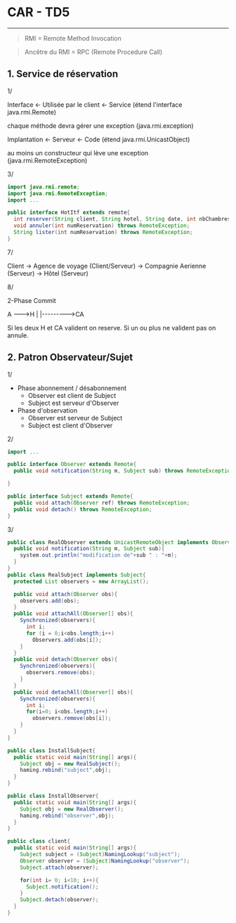# CAR - TD5
---
> RMI = Remote Method Invocation

> Ancêtre du RMI = RPC (Remote Procedure Call)

## 1. Service de réservation

1/

Interface <- Utilisée par le client <- Service (étend l'interface java.rmi.Remote)

chaque méthode devra gérer une exception (java.rmi.exception)

Implantation <- Serveur <- Code (étend java.rmi.UnicastObject)

au moins un constructeur qui lève une exception (java.rmi.RemoteException)

3/

```java
import java.rmi.remote;
import java.rmi.RemoteException;
import ...

public interface HotItf extends remote{
  int reserver(String client, String hotel, String date, int nbChambres)
  void annuler(int numReservation) throws RemoteException;
  String lister(int numReservation) throws RemoteException;
}
```


7/

Client -> 
Agence de voyage (Client/Serveur)
  -> Compagnie Aerienne (Serveur)
  -> Hôtel (Serveur)


8/

2-Phase Commit

A --->H
|
|--------->CA

Si les deux H et CA valident on reserve. Si un ou plus ne valident pas on annule.

## 2. Patron Observateur/Sujet

1/

 - Phase abonnement / désabonnement
   + Observer est client de Subject
   + Subject est serveur d'Observer
 - Phase d'observation
   + Observer est serveur de Subject
   + Subject est client d'Observer

2/

```java
import ...

public interface Observer extends Remote{
  public void notification(String m, Subject sub) throws RemoteException;

}

public interface Subject extends Remote{
  public void attach(Observer ref) throws RemoteException;
  public void detach() throws RemoteException;
}
```

3/

```java
public class RealObserver extends UnicastRemoteObject implements Observer{
  public void notification(String m, Subject sub){
    system.out.println("modification de"+sub " : "+m);
  }
}
public class RealSubject implements Subject{
  protected List observers = new ArrayList();

  public void attach(Observer obs){
    observers.add(obs);
  }
  public void attachAll(Observer[] obs){
    Synchronized(observers){
      int i;
      for (i = 0;i<obs.length;i++)
        Observers.add(obs[i]);
    }
  }
  public void detach(Observer obs){
    Synchronized(observers){
      observers.remove(obs);
    }
  }
  public void detachAll(Observer[] obs){
    Synchronized(observers){
      int i;
      for(i=0; i<obs.length;i++)
        observers.remove(obs[i]);
    }
  }
}
```


```java
public class InstallSubject{
  public static void main(String[] args){
    Subject obj = new RealSubject();
    haming.rebind("subject",obj);
  }
}

public class InstallObserver{
  public static void main(String[] args){
    Subject obj = new RealObserver();
    haming.rebind("observer",obj);
  }
}
```

```java
public class client{
  public static void main(String[] args){
    Subject subject = (Subject)NamingLookup("subject");
    Observer observer = (Subject)NamingLookup("observer");
    Subject.attach(observer);

    for(int i= 0; i<10; i++){
      Subject.notification();
    }
    Subject.detach(observer);
  }
}
```